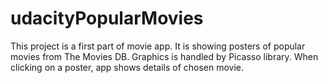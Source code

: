 # udacityPopularMovies

This project is a first part of movie app. It is showing posters of popular movies from The Movies DB. Graphics is
handled by Picasso library. When clicking on a poster, app shows details of chosen movie. 

